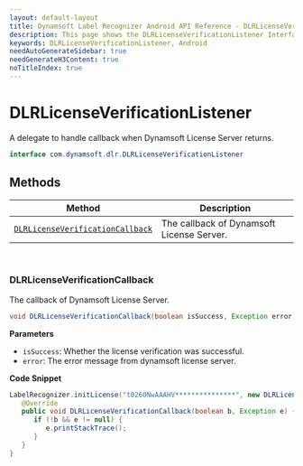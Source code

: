 ```yaml
---
layout: default-layout
title: Dynamsoft Label Recognizer Android API Reference - DLRLicenseVerificationListener
description: This page shows the DLRLicenseVerificationListener Interface of Dynamsoft Label Recognizer for Android SDK.
keywords: DLRLicenseVerificationListener, Android
needAutoGenerateSidebar: true
needGenerateH3Content: true
noTitleIndex: true
---
```



# DLRLicenseVerificationListener
A delegate to handle callback when Dynamsoft License Server returns.

```java
interface com.dynamsoft.dlr.DLRLicenseVerificationListener
```

## Methods
| Method               | Description |
|----------------------|-------------|
| [`DLRLicenseVerificationCallback`](#dlrlicenseverificationcallback) | The callback of Dynamsoft License Server.|

&nbsp;

### DLRLicenseVerificationCallback
The callback of Dynamsoft License Server.

```java
void DLRLicenseVerificationCallback(boolean isSuccess, Exception error);
```   

**Parameters**

- `isSuccess`: Whether the license verification was successful.
- `error`: The error message from dynamsoft license server.

**Code Snippet**

```java
LabelRecognizer.initLicense("t0260NwAAAHV***************", new DLRLicenseVerificationListener() {
   @Override
   public void DLRLicenseVerificationCallback(boolean b, Exception e) {
      if (!b && e != null) {
         e.printStackTrace();
      }
   }
}
```
